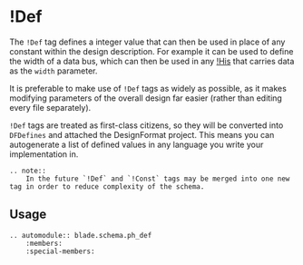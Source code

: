 # !Def

The `!Def` tag defines a integer value that can then be used in place of any constant within the design description. For example it can be used to define the width of a data bus, which can then be used in any [!His](./his.md) that carries data as the `width` parameter.

It is preferable to make use of `!Def` tags as widely as possible, as it makes modifying parameters of the overall design far easier (rather than editing every file separately).

`!Def` tags are treated as first-class citizens, so they will be converted into `DFDefines` and attached the DesignFormat project. This means you can autogenerate a list of defined values in any language you write your implementation in.

```eval_rst
.. note::
    In the future `!Def` and `!Const` tags may be merged into one new tag in order to reduce complexity of the schema.
```

## Usage

```eval_rst
.. automodule:: blade.schema.ph_def
    :members:
    :special-members:
```